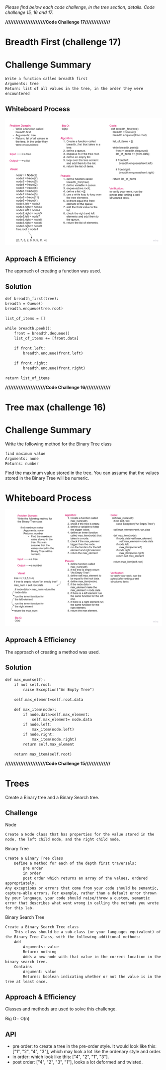 *Please find below each code challenge, in the tree section, details. Code challenge 15, 16 and 17.*

**////////////////////////Code Challenge 17///////////////**
# Breadth First (challenge 17)

# Challenge Summary

    Write a function called breadth first
    Arguments: tree
    Return: list of all values in the tree, in the order they were encountered

## Whiteboard Process

![whiteboard](img/code-challenge-17.jpg)

## Approach & Efficiency

The approach of creating a function was used.

## Solution

    def breadth_first(tree):
    breadth = Queue()
    breadth.enqueue(tree.root)

    list_of_items = []

    while breadth.peek():
        front = breadth.dequeue()
        list_of_items += [front.data]

        if front.left:
            breadth.enqueue(front.left)

        if front.right:
            breadth.enqueue(front.right)

    return list_of_items

**////////////////////////Code Challenge 16///////////////**
# Tree max (challenge 16)

# Challenge Summary

Write the following method for the Binary Tree class

    find maximum value
    Arguments: none
    Returns: number

Find the maximum value stored in the tree. You can assume that the values stored in the Binary Tree will be numeric.

# Whiteboard Process <!-- challenge 16 -->

![whiteboard](img/code-challenge-16.jpg)

## Approach & Efficiency

The approach of creating a method was used.

## Solution

    def max_num(self):
        if not self.root:
            raise Exception("An Empty Tree")

        self.max_element=self.root.data

        def max_item(node):
            if node.data>self.max_element:
                self.max_element= node.data
            if node.left:
                max_item(node.left)
            if node.right:
                max_item(node.right)
            return self.max_element

        return max_item(self.root)

**////////////////////////Code Challenge 15///////////////**
# Trees

Create a Binary tree and a Binary Search tree.

## Challenge

Node

    Create a Node class that has properties for the value stored in the node, the left child node, and the right child node.

Binary Tree

    Create a Binary Tree class
        Define a method for each of the depth first traversals:
            pre order
            in order
            post order which returns an array of the values, ordered appropriately.
    Any exceptions or errors that come from your code should be semantic, capture-able errors. For example, rather than a default error thrown by your language, your code should raise/throw a custom, semantic error that describes what went wrong in calling the methods you wrote for this lab.

Binary Search Tree

    Create a Binary Search Tree class
        This class should be a sub-class (or your languages equivalent) of the Binary Tree Class, with the following additional methods:
        Add
            Arguments: value
            Return: nothing
            Adds a new node with that value in the correct location in the binary search tree.
        Contains
            Argument: value
            Returns: boolean indicating whether or not the value is in the tree at least once.

## Approach & Efficiency

Classes and methods are used to solve this challenge.

Big O= O(n)

## API

* pre order: to create a tree in the pre-order style. It would look like this: ["1", "2", "4", "3"], which may look a lot like the ordenary style and order.
* in order: which look like this: ["4", "2", "1", "3"].
* post order: ["4", "2", "3", "1"], looks a lot deformed and twisted.
